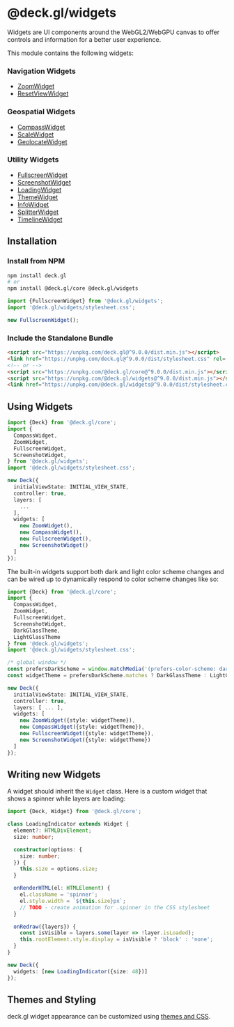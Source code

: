 # @deck.gl/widgets

Widgets are UI components around the WebGL2/WebGPU canvas to offer controls and information for a better user experience.

This module contains the following widgets:

### Navigation Widgets

- [ZoomWidget](./zoom-widget.md)
- [ResetViewWidget](./reset-view-widget.md)

### Geospatial Widgets

- [CompassWidget](./compass-widget.md)
- [ScaleWidget](./scale-widget.md)
- [GeolocateWidget](./geolocate-widget.md)

### Utility Widgets

- [FullscreenWidget](./fullscreen-widget.md)
- [ScreenshotWidget](./screenshot-widget.md)
- [LoadingWidget](./loading-widget.md)
- [ThemeWidget](./theme-widget.md)
- [InfoWidget](./info-widget.md)
- [SplitterWidget](./splitter-widget.md)
- [TimelineWidget](./timeline-widget.md)

## Installation

### Install from NPM

```bash
npm install deck.gl
# or
npm install @deck.gl/core @deck.gl/widgets
```

```js
import {FullscreenWidget} from '@deck.gl/widgets';
import '@deck.gl/widgets/stylesheet.css';

new FullscreenWidget();
```

### Include the Standalone Bundle

```html
<script src="https://unpkg.com/deck.gl@^9.0.0/dist.min.js"></script>
<link href="https://unpkg.com/deck.gl@^9.0.0/dist/stylesheet.css" rel='stylesheet' />
<!-- or -->
<script src="https://unpkg.com/@deck.gl/core@^9.0.0/dist.min.js"></script>
<script src="https://unpkg.com/@deck.gl/widgets@^9.0.0/dist.min.js"></script>
<link href="https://unpkg.com/@deck.gl/widgets@^9.0.0/dist/stylesheet.css" rel='stylesheet' />
```

## Using Widgets

```ts
import {Deck} from '@deck.gl/core';
import {
  CompassWidget,
  ZoomWidget,
  FullscreenWidget,
  ScreenshotWidget,
} from '@deck.gl/widgets';
import '@deck.gl/widgets/stylesheet.css';

new Deck({
  initialViewState: INITIAL_VIEW_STATE,
  controller: true,
  layers: [
    ...
  ],
  widgets: [
    new ZoomWidget(),
    new CompassWidget(),
    new FullscreenWidget(),
    new ScreenshotWidget()
  ]
});
```

The built-in widgets support both dark and light color scheme changes and can be wired up to dynamically respond to color scheme changes like so:

```ts
import {Deck} from '@deck.gl/core';
import {
  CompassWidget,
  ZoomWidget,
  FullscreenWidget,
  ScreenshotWidget,
  DarkGlassTheme,
  LightGlassTheme
} from '@deck.gl/widgets';
import '@deck.gl/widgets/stylesheet.css';

/* global window */
const prefersDarkScheme = window.matchMedia('(prefers-color-scheme: dark)');
const widgetTheme = prefersDarkScheme.matches ? DarkGlassTheme : LightGlassTheme;

new Deck({
  initialViewState: INITIAL_VIEW_STATE,
  controller: true,
  layers: [ ... ],
  widgets: [
    new ZoomWidget({style: widgetTheme}),
    new CompassWidget({style: widgetTheme}),
    new FullscreenWidget({style: widgetTheme}),
    new ScreenshotWidget({style: widgetTheme})
  ]
});
```

## Writing new Widgets

A widget should inherit the `Widget` class. 
Here is a custom widget that shows a spinner while layers are loading:

```ts
import {Deck, Widget} from '@deck.gl/core';

class LoadingIndicator extends Widget {
  element?: HTMLDivElement;
  size: number;

  constructor(options: {
    size: number;
  }) {
    this.size = options.size;
  }

  onRenderHTML(el: HTMLElement) {
    el.className = 'spinner';
    el.style.width = `${this.size}px`;
    // TODO - create animation for .spinner in the CSS stylesheet
  }

  onRedraw({layers}) {
    const isVisible = layers.some(layer => !layer.isLoaded);
    this.rootElement.style.display = isVisible ? 'block' : 'none';
  }
}

new Deck({
  widgets: [new LoadingIndicator({size: 48})]
});
```

## Themes and Styling

deck.gl widget appearance can be customized using [themes and CSS](./styling).
